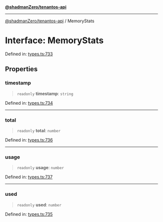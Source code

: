 [**@shadmanZero/tenantos-api**](../README.md)

***

[@shadmanZero/tenantos-api](../globals.md) / MemoryStats

# Interface: MemoryStats

Defined in: [types.ts:733](https://github.com/shadmanZero/tenantos-api/blob/1519ecac4035082956b06ca1cf266b8ad4cc7904/src/types.ts#L733)

## Properties

### timestamp

> `readonly` **timestamp**: `string`

Defined in: [types.ts:734](https://github.com/shadmanZero/tenantos-api/blob/1519ecac4035082956b06ca1cf266b8ad4cc7904/src/types.ts#L734)

***

### total

> `readonly` **total**: `number`

Defined in: [types.ts:736](https://github.com/shadmanZero/tenantos-api/blob/1519ecac4035082956b06ca1cf266b8ad4cc7904/src/types.ts#L736)

***

### usage

> `readonly` **usage**: `number`

Defined in: [types.ts:737](https://github.com/shadmanZero/tenantos-api/blob/1519ecac4035082956b06ca1cf266b8ad4cc7904/src/types.ts#L737)

***

### used

> `readonly` **used**: `number`

Defined in: [types.ts:735](https://github.com/shadmanZero/tenantos-api/blob/1519ecac4035082956b06ca1cf266b8ad4cc7904/src/types.ts#L735)
